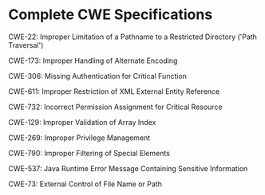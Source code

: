 

# Complete CWE Specifications

CWE-22: Improper Limitation of a Pathname to a Restricted Directory ('Path Traversal')

CWE-173: Improper Handling of Alternate Encoding

CWE-306: Missing Authentication for Critical Function

CWE-611: Improper Restriction of XML External Entity Reference

CWE-732: Incorrect Permission Assignment for Critical Resource

CWE-129: Improper Validation of Array Index

CWE-269: Improper Privilege Management

CWE-790: Improper Filtering of Special Elements

CWE-537: Java Runtime Error Message Containing Sensitive Information

CWE-73: External Control of File Name or Path